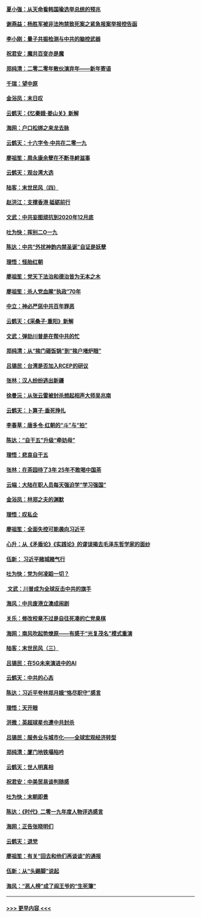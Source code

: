 #### [夏小强：从天命看韩国瑜选举总统的预兆](../pages/nsc993/n11756696.md?t=12311444) 
#### [谢燕益：杨胜军被非法拘禁致死案之紧急报案举报控告函](../pages/nsc993/n11756134.md?t=12311444) 
#### [李小刚：量子共振检测与中共的脑控武器](../pages/nsc993/n11754518.md?t=12311444) 
#### [祝君安：魔共百变亦是魔](../pages/nsc993/n11754469.md?t=12311444) 
#### [郑纯清：二零二零年散伙演弃年——新年寄语](../pages/nsc993/n11754195.md?t=12311444) 
#### [千瑞：望中原](../pages/nsc993/n11754159.md?t=12311444) 
#### [金浴凤：末日叹](../pages/nsc993/n11752359.md?t=12311444) 
#### [云鹤天：《忆秦娥‧娄山关》新解](../pages/nsc993/n11752348.md?t=12311444) 
#### [海网：户口松绑之来龙去脉](../pages/nsc993/n11752328.md?t=12311444) 
#### [云鹤天：十六字令‧中共在二零一九](../pages/nsc993/n11752305.md?t=12311444) 
#### [廖祖笙：周永康余孽在不断寻衅滋事](../pages/nsc993/n11751013.md?t=12311444) 
#### [云鹤天：观台湾大选](../pages/nsc993/n11751007.md?t=12311444) 
#### [陆客：末世民风（四）](../pages/nsc993/n11749203.md?t=12311444) 
#### [赵洪江：支撑香港 砥砺前行](../pages/nsc993/n11748482.md?t=12311444) 
#### [文武：中共妄图顽抗到2020年12月底](../pages/nsc993/n11748446.md?t=12311444) 
#### [吐为快：挥别二O一九](../pages/nsc993/n11748411.md?t=12311444) 
#### [陈达：中共“外扰神韵内禁圣诞”自证是妖孽](../pages/nsc993/n11748226.md?t=12311444) 
#### [理悟：怪胎红朝](../pages/nsc993/n11748206.md?t=12311444) 
#### [廖祖笙：党天下法治和德治皆为无本之木](../pages/nsc993/n11748135.md?t=12311444) 
#### [廖祖笙：杀人党血腥“执政”70年](../pages/nsc993/n11745144.md?t=12311444) 
#### [中立：神必严惩中共百年罪恶](../pages/nsc993/n11744970.md?t=12311444) 
#### [云鹤天：《采桑子‧重阳》新解](../pages/nsc993/n11744948.md?t=12311444) 
#### [文武：弹劾川普是在帮中共的忙](../pages/nsc993/n11744758.md?t=12311444) 
#### [郑纯清：从“挨门砸饭锅”到“挨户堵炉眼”](../pages/nsc993/n11744745.md?t=12311444) 
#### [吕锡民：台湾是否加入RCEP的研议](../pages/nsc993/n11744701.md?t=12311444) 
#### [张林：汉人纷纷逃出新疆](../pages/nsc993/n11743530.md?t=12311444) 
#### [徐曼沅：从张云雷被封杀想起相声大师吴兆南](../pages/nsc993/n11741816.md?t=12311444) 
#### [云鹤天：卜算子‧垂死挣扎](../pages/nsc993/n11739956.md?t=12311444) 
#### [李春草：唐多令‧红朝的“斗”与“拍”](../pages/nsc993/n11739830.md?t=12311444) 
#### [陈达：“自干五”升级“牵妨母”](../pages/nsc993/n11739724.md?t=12311444) 
#### [理悟：悲哀自干五](../pages/nsc993/n11739547.md?t=12311444) 
#### [张林：在茶园待了3年 25年不敢喝中国茶](../pages/nsc993/n11739240.md?t=12311444) 
#### [云端：大陆在职人员每天强迫学“学习强国”](../pages/nsc993/n11738735.md?t=12311444) 
#### [金浴凤：林郑之夫的渊默](../pages/nsc993/n11737735.md?t=12311444) 
#### [理悟：叹私企](../pages/nsc993/n11737715.md?t=12311444) 
#### [廖祖笙：全面失控可能袭向习近平](../pages/nsc993/n11737704.md?t=12311444) 
#### [心升：从《矛盾论》《实践论》的谬误揭去毛泽东哲学家的面纱](../pages/nsc993/n11736962.md?t=12311444) 
#### [伍新： 习近平赌城赌气行](../pages/nsc993/n11736929.md?t=12311444) 
#### [吐为快：党为何凌蹈一切？](../pages/nsc993/n11736915.md?t=12311444) 
#### [ 文武：川普成为全球反击中共的旗手](../pages/nsc993/n11736882.md?t=12311444) 
#### [海风：中共废港立澳成闹剧](../pages/nsc993/n11735857.md?t=12311444) 
#### [关乐：修改校章不过是自往死凑的亡党臭棋](../pages/nsc993/n11735097.md?t=12311444) 
#### [海网：南风吹起势燎原——有感于“光复茂名”模式重演](../pages/nsc993/n11732308.md?t=12311444) 
#### [陆客：末世民风（三）](../pages/nsc993/n11732211.md?t=12311444) 
#### [吕锡民：在5G未来演进中的AI](../pages/nsc993/n11730010.md?t=12311444) 
#### [云鹤天：中共的心态](../pages/nsc993/n11729906.md?t=12311444) 
#### [陈达：习近平夸林郑月娥“恪尽职守”感言](../pages/nsc993/n11729881.md?t=12311444) 
#### [理悟：天开眼](../pages/nsc993/n11729699.md?t=12311444) 
#### [洪微：英超球星也遭中共封杀](../pages/nsc993/n11727243.md?t=12311444) 
#### [吕锡民：服务业与城市化——全球宏观经济转型](../pages/nsc993/n11725845.md?t=12311444) 
#### [郑纯清：厦门地铁塌陷吟](../pages/nsc993/n11725813.md?t=12311444) 
#### [云鹤天：世人明真相](../pages/nsc993/n11725621.md?t=12311444) 
#### [祝君安：中美贸易谈判随感](../pages/nsc993/n11725609.md?t=12311444) 
#### [吐为快：末朝即景](../pages/nsc993/n11723365.md?t=12311444) 
#### [陈达：《时代》二零一九年度人物评选感言](../pages/nsc993/n11723337.md?t=12311444) 
#### [海网：正告张晓明们](../pages/nsc993/n11723228.md?t=12311444) 
#### [云鹤天：退党](../pages/nsc993/n11723056.md?t=12311444) 
#### [廖祖笙：有关“回去和他们再谈谈”的通报](../pages/nsc993/n11722442.md?t=12311444) 
#### [伍新：从“头踢脚”说起](../pages/nsc993/n11722429.md?t=12311444) 
#### [海风：“恶人榜”成了阎王爷的“生死簿”](../pages/nsc993/n11722272.md?t=12311444) 

----
#### [ >>> 更早内容 <<< ](../indexes/nsc993-earlier.md)
